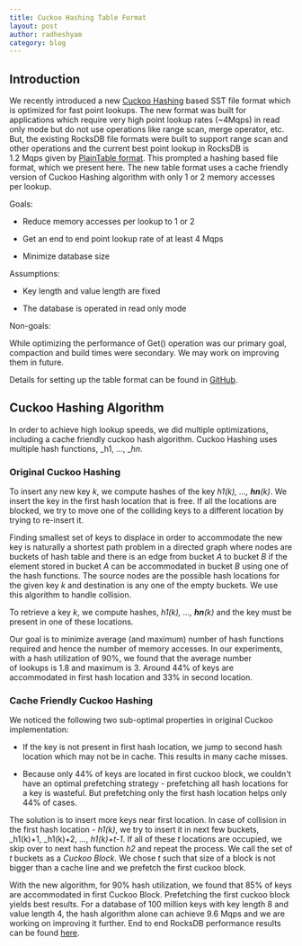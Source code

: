 ```yaml
---
title: Cuckoo Hashing Table Format
layout: post
author: radheshyam
category: blog
---
```


## Introduction




We recently introduced a new [Cuckoo Hashing](http://en.wikipedia.org/wiki/Cuckoo_hashing) based SST file format which is optimized for fast point lookups. The new format was built for applications which require very high point lookup rates (~4Mqps) in read only mode but do not use operations like range scan, merge operator, etc. But, the existing RocksDB file formats were built to support range scan and other operations and the current best point lookup in RocksDB is 1.2 Mqps given by [PlainTable](https://github.com/facebook/rocksdb/wiki/PlainTable-Format)[ format](https://github.com/facebook/rocksdb/wiki/PlainTable-Format). This prompted a hashing based file format, which we present here. The new table format uses a cache friendly version of Cuckoo Hashing algorithm with only 1 or 2 memory accesses per lookup.




Goals:







  * Reduce memory accesses per lookup to 1 or 2


  * Get an end to end point lookup rate of at least 4 Mqps


  * Minimize database size




Assumptions:







  * Key length and value length are fixed


  * The database is operated in read only mode




Non-goals:




While optimizing the performance of Get() operation was our primary goal, compaction and build times were secondary. We may work on improving them in future.




Details for setting up the table format can be found in [GitHub](https://github.com/facebook/rocksdb/wiki/CuckooTable-Format).





## Cuckoo Hashing Algorithm




In order to achieve high lookup speeds, we did multiple optimizations, including a cache friendly cuckoo hash algorithm. Cuckoo Hashing uses multiple hash functions, _h1, ..., __hn._





### Original Cuckoo Hashing




To insert any new key _k_, we compute hashes of the key _h1(k), ..., __hn__(k)_. We insert the key in the first hash location that is free. If all the locations are blocked, we try to move one of the colliding keys to a different location by trying to re-insert it.




Finding smallest set of keys to displace in order to accommodate the new key is naturally a shortest path problem in a directed graph where nodes are buckets of hash table and there is an edge from bucket _A_ to bucket _B_ if the element stored in bucket _A_ can be accommodated in bucket _B_ using one of the hash functions. The source nodes are the possible hash locations for the given key _k_ and destination is any one of the empty buckets. We use this algorithm to handle collision.




To retrieve a key _k_, we compute hashes, _h1(k), ..., __hn__(k)_ and the key must be present in one of these locations.




Our goal is to minimize average (and maximum) number of hash functions required and hence the number of memory accesses. In our experiments, with a hash utilization of 90%, we found that the average number of lookups is 1.8 and maximum is 3. Around 44% of keys are accommodated in first hash location and 33% in second location.





### Cache Friendly Cuckoo Hashing




We noticed the following two sub-optimal properties in original Cuckoo implementation:







  * If the key is not present in first hash location, we jump to second hash location which may not be in cache. This results in many cache misses.


  * Because only 44% of keys are located in first cuckoo block, we couldn't have an optimal prefetching strategy - prefetching all hash locations for a key is wasteful. But prefetching only the first hash location helps only 44% of cases.




The solution is to insert more keys near first location. In case of collision in the first hash location - _h1(k)_, we try to insert it in next few buckets, _h1(k)+1, _h1(k)+2, _..., h1(k)+t-1_. If all of these _t_ locations are occupied, we skip over to next hash function _h2_ and repeat the process. We call the set of _t_ buckets as a _Cuckoo Block_. We chose _t_ such that size of a block is not bigger than a cache line and we prefetch the first cuckoo block.




With the new algorithm, for 90% hash utilization, we found that 85% of keys are accommodated in first Cuckoo Block. Prefetching the first cuckoo block yields best results. For a database of 100 million keys with key length 8 and value length 4, the hash algorithm alone can achieve 9.6 Mqps and we are working on improving it further. End to end RocksDB performance results can be found [here](https://github.com/facebook/rocksdb/wiki/CuckooTable-Format).
